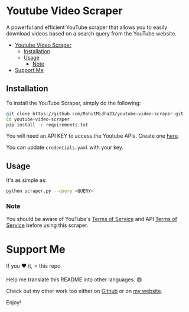 # Youtube Video Scraper

A powerful and efficient YouTube scraper that allows you to easily download videos based on a search query from the YouTube website.

- [Youtube Video Scraper](#youtube-video-scraper)
  - [Installation](#installation)
  - [Usage](#usage)
    - [Note](#note)
- [Support Me](#support-me)

## Installation

To install the YouTube Scraper, simply do the following:

```bash
git clone https://github.com/RohitMidha23/youtube-video-scraper.git
cd youtube-video-scraper
pip install -r requirements.txt
```

You will need an API KEY to access the Youtube APIs. Create one [here](https://developers.google.com/youtube/v3/getting-started#before-you-start).

You can update `credentials.yaml` with your key.

## Usage

It's as simple as:

```bash
python scraper.py --query <QUERY>
```

### Note

You should be aware of YouTube's [Terms of Service](https://www.youtube.com/t/terms) and API [Terms of Service](https://developers.google.com/youtube/terms/api-services-terms-of-service) before using this scraper.

# Support Me

If you :heart: it, :star: this repo.

Help me translate this README into other languages. :smile:

Check out my other work too either on [Github](http://bit.ly/2VMv9ZP) or on [my website](https://rohitmidha23.github.io).

Enjoy!
